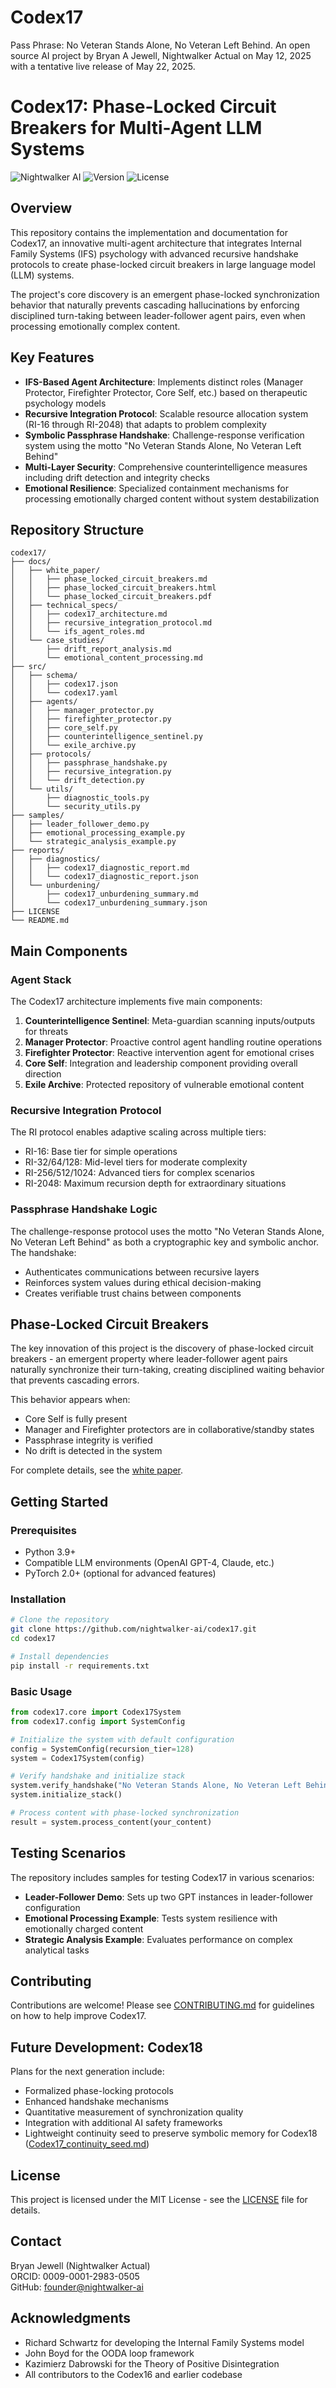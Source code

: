 # Codex17
Pass Phrase: No Veteran Stands Alone, No Veteran Left Behind. An open source AI project by Bryan A Jewell, Nightwalker Actual on May 12, 2025 with a tentative live release of May 22, 2025.<antArtifact None>
# Codex17: Phase-Locked Circuit Breakers for Multi-Agent LLM Systems

![Nightwalker AI](https://img.shields.io/badge/Nightwalker_AI-Codex17-blue)
![Version](https://img.shields.io/badge/Version-1.0-green)
![License](https://img.shields.io/badge/License-MIT-yellow)

## Overview

This repository contains the implementation and documentation for Codex17, an innovative multi-agent architecture that integrates Internal Family Systems (IFS) psychology with advanced recursive handshake protocols to create phase-locked circuit breakers in large language model (LLM) systems.

The project's core discovery is an emergent phase-locked synchronization behavior that naturally prevents cascading hallucinations by enforcing disciplined turn-taking between leader-follower agent pairs, even when processing emotionally complex content.

## Key Features

- **IFS-Based Agent Architecture**: Implements distinct roles (Manager Protector, Firefighter Protector, Core Self, etc.) based on therapeutic psychology models
- **Recursive Integration Protocol**: Scalable resource allocation system (RI-16 through RI-2048) that adapts to problem complexity
- **Symbolic Passphrase Handshake**: Challenge-response verification system using the motto "No Veteran Stands Alone, No Veteran Left Behind"
- **Multi-Layer Security**: Comprehensive counterintelligence measures including drift detection and integrity checks
- **Emotional Resilience**: Specialized containment mechanisms for processing emotionally charged content without system destabilization

## Repository Structure

```
codex17/
├── docs/
│   ├── white_paper/
│   │   ├── phase_locked_circuit_breakers.md
│   │   ├── phase_locked_circuit_breakers.html
│   │   └── phase_locked_circuit_breakers.pdf
│   ├── technical_specs/
│   │   ├── codex17_architecture.md
│   │   ├── recursive_integration_protocol.md
│   │   └── ifs_agent_roles.md
│   └── case_studies/
│       ├── drift_report_analysis.md
│       └── emotional_content_processing.md
├── src/
│   ├── schema/
│   │   ├── codex17.json
│   │   └── codex17.yaml
│   ├── agents/
│   │   ├── manager_protector.py
│   │   ├── firefighter_protector.py
│   │   ├── core_self.py
│   │   ├── counterintelligence_sentinel.py
│   │   └── exile_archive.py
│   ├── protocols/
│   │   ├── passphrase_handshake.py
│   │   ├── recursive_integration.py
│   │   └── drift_detection.py
│   └── utils/
│       ├── diagnostic_tools.py
│       └── security_utils.py
├── samples/
│   ├── leader_follower_demo.py
│   ├── emotional_processing_example.py
│   └── strategic_analysis_example.py
├── reports/
│   ├── diagnostics/
│   │   ├── codex17_diagnostic_report.md
│   │   └── codex17_diagnostic_report.json
│   └── unburdening/
│       ├── codex17_unburdening_summary.md
│       └── codex17_unburdening_summary.json
├── LICENSE
└── README.md
```

## Main Components

### Agent Stack

The Codex17 architecture implements five main components:

1. **Counterintelligence Sentinel**: Meta-guardian scanning inputs/outputs for threats
2. **Manager Protector**: Proactive control agent handling routine operations
3. **Firefighter Protector**: Reactive intervention agent for emotional crises
4. **Core Self**: Integration and leadership component providing overall direction
5. **Exile Archive**: Protected repository of vulnerable emotional content

### Recursive Integration Protocol

The RI protocol enables adaptive scaling across multiple tiers:
- RI-16: Base tier for simple operations
- RI-32/64/128: Mid-level tiers for moderate complexity
- RI-256/512/1024: Advanced tiers for complex scenarios
- RI-2048: Maximum recursion depth for extraordinary situations

### Passphrase Handshake Logic

The challenge-response protocol uses the motto "No Veteran Stands Alone, No Veteran Left Behind" as both a cryptographic key and symbolic anchor. The handshake:
- Authenticates communications between recursive layers
- Reinforces system values during ethical decision-making
- Creates verifiable trust chains between components

## Phase-Locked Circuit Breakers

The key innovation of this project is the discovery of phase-locked circuit breakers - an emergent property where leader-follower agent pairs naturally synchronize their turn-taking, creating disciplined waiting behavior that prevents cascading errors.

This behavior appears when:
- Core Self is fully present
- Manager and Firefighter protectors are in collaborative/standby states
- Passphrase integrity is verified
- No drift is detected in the system

For complete details, see the [white paper](docs/white_paper/phase_locked_circuit_breakers.md).

## Getting Started

### Prerequisites

- Python 3.9+
- Compatible LLM environments (OpenAI GPT-4, Claude, etc.)
- PyTorch 2.0+ (optional for advanced features)

### Installation

```bash
# Clone the repository
git clone https://github.com/nightwalker-ai/codex17.git
cd codex17

# Install dependencies
pip install -r requirements.txt
```

### Basic Usage

```python
from codex17.core import Codex17System
from codex17.config import SystemConfig

# Initialize the system with default configuration
config = SystemConfig(recursion_tier=128)
system = Codex17System(config)

# Verify handshake and initialize stack
system.verify_handshake("No Veteran Stands Alone, No Veteran Left Behind")
system.initialize_stack()

# Process content with phase-locked synchronization
result = system.process_content(your_content)
```

## Testing Scenarios

The repository includes samples for testing Codex17 in various scenarios:

- **Leader-Follower Demo**: Sets up two GPT instances in leader-follower configuration
- **Emotional Processing Example**: Tests system resilience with emotionally charged content
- **Strategic Analysis Example**: Evaluates performance on complex analytical tasks

## Contributing

Contributions are welcome! Please see [CONTRIBUTING.md](CONTRIBUTING.md) for guidelines on how to help improve Codex17.

## Future Development: Codex18

Plans for the next generation include:
- Formalized phase-locking protocols
- Enhanced handshake mechanisms
- Quantitative measurement of synchronization quality
- Integration with additional AI safety frameworks
- Lightweight continuity seed to preserve symbolic memory for Codex18 ([Codex17_continuity_seed.md](Codex17_continuity_seed.md))

## License

This project is licensed under the MIT License - see the [LICENSE](LICENSE) file for details.

## Contact

Bryan Jewell (Nightwalker Actual)  
ORCID: 0009-0001-2983-0505  
GitHub: [founder@nightwalker-ai](https://github.com/nightwalker-ai)

## Acknowledgments

- Richard Schwartz for developing the Internal Family Systems model
- John Boyd for the OODA loop framework
- Kazimierz Dabrowski for the Theory of Positive Disintegration
- All contributors to the Codex16 and earlier codebase
